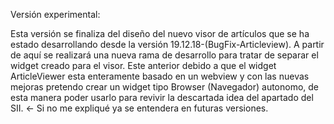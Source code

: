Versión experimental:

Esta versión se finaliza del diseño del nuevo visor de artículos que se ha estado desarrollando desde la versión 19.12.18-(BugFix-Articleview). A partir de aquí se realizará una nueva rama de desarrollo para tratar de separar el widget creado para el visor. Este anterior debido a que el widget ArticleViewer esta enteramente basado en un webview y con las nuevas mejoras pretendo crear un widget tipo Browser (Navegador) autonomo, de esta manera poder usarlo para revivir la descartada idea del apartado del SII. <- Si no me expliqué ya se entendera en futuras versiones.
